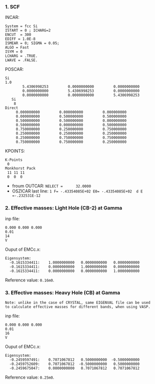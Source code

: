 ### 1. SCF
INCAR:  
```
System = fcc Si
ISTART = 0 ; ICHARG=2
ENCUT  = 300
EDIFF = 1.0E-8
ISMEAR = 0; SIGMA = 0.05;
ALGO = Fast
ISYM = 0
LCHARG = .TRUE.
LWAVE = .FALSE.
```

POSCAR:  
```
Si
1.0
        5.4306998253         0.0000000000         0.0000000000
        0.0000000000         5.4306998253         0.0000000000
        0.0000000000         0.0000000000         5.4306998253
   Si
    8
Direct
     0.000000000         0.000000000         0.000000000
     0.000000000         0.500000000         0.500000000
     0.500000000         0.500000000         0.000000000
     0.500000000         0.000000000         0.500000000
     0.750000000         0.250000000         0.750000000
     0.250000000         0.250000000         0.250000000
     0.250000000         0.750000000         0.750000000
     0.750000000         0.750000000         0.250000000
```

KPOINTS:  
```
K-Points
 0
Monkhorst Pack
 11 11 11
 0  0  0
```
 - froum OUTCAR: ```NELECT =      32.0000```
 - OSZICAR last line: ```1 F= -.43354085E+02 E0= -.43354085E+02  d E =-.232531E-12```

### 2. Effective masses: Light Hole (CB-2) at Gamma
inp file:
```
0.000 0.000 0.000
0.01
14
V
```

Ouput of EMCc.x:
```
Eigensystem:
  -0.1615334411:    1.0000000000   0.0000000000   0.0000000000
  -0.1615334411:    0.0000000000   1.0000000000   0.0000000000
  -0.1615334411:    0.0000000000   0.0000000000   1.0000000000
```
Reference value: ```0.16m0```.

### 3. Effective masses: Heavy Hole (CB) at Gamma
```Note: unlike in the case of CRYSTAL, same EIGENVAL file can be used  to calculate effective masses for different bands, when using VASP.```

inp file:
```
0.000 0.000 0.000
0.01
16
V
```

Ouput of EMCc.x:
```
Eigensystem:
  -0.2459597491:    0.7071067812   0.5000000000  -0.5000000000
  -0.2459752609:    0.7071067812  -0.5000000000   0.5000000000
  -0.2459675047:    0.0000000000   0.7071067812   0.7071067812
```
Reference value: ```0.25m0```.